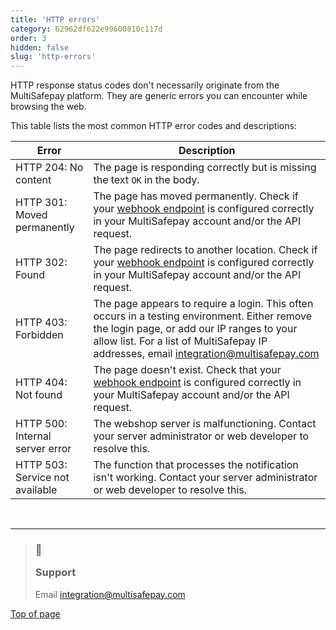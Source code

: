 ```yaml
---
title: 'HTTP errors'
category: 62962df622e99600810c117d
order: 3
hidden: false
slug: 'http-errors'
---
```

HTTP response status codes don't necessarily originate from the MultiSafepay platform. They are generic errors you can encounter while browsing the web.

This table lists the most common HTTP error codes and descriptions:

| Error                           | Description                                                                                                                                                                                                                                                                |
| ------------------------------- | -------------------------------------------------------------------------------------------------------------------------------------------------------------------------------------------------------------------------------------------------------------------------- |
| HTTP 204: No content            | The page is responding correctly but is missing the text `OK` in the body.                                                                                                                                                                                                 |
| HTTP 301: Moved permanently     | The page has moved permanently. Check if your [webhook endpoint](/docs/webhook/) is configured correctly in your MultiSafepay account and/or the API request.                                                                                                              |
| HTTP 302: Found                 | The page redirects to another location. Check if your [webhook endpoint](/docs/webhook/) is configured correctly in your MultiSafepay account and/or the API request.                                                                                                      |
| HTTP 403: Forbidden             | The page appears to require a login. This often occurs in a testing environment. Either remove the login page, or add our IP ranges to your allow list. For a list of MultiSafepay IP addresses, email [integration@multisafepay.com](mailto:integration@multisafepay.com) |
| HTTP 404: Not found             | The page doesn't exist. Check that your [webhook endpoint](/docs/webhook/) is configured correctly in your MultiSafepay account and/or the API request.                                                                                                                    |
| HTTP 500: Internal server error | The webshop server is malfunctioning. Contact your server administrator or web developer to resolve this.                                                                                                                                                                  |
| HTTP 503: Service not available | The function that processes the notification isn't working. Contact your server administrator or web developer to resolve this.                                                                                                                                            |

<br />

***

<blockquote class="callout callout_info">
    <h3 class="callout-heading false">
        <span class="callout-icon">💬</span>
        <p>Support</p>
    </h3>
    <p>Email <a href="mailto:integration@multisafepay.com">integration@multisafepay.com</a></p>
</blockquote>

[Top of page](#)